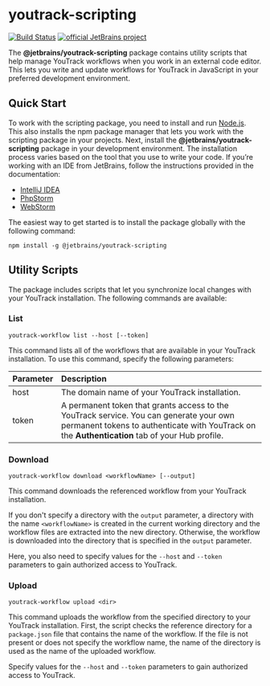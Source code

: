 # youtrack-scripting

[![Build Status](https://img.shields.io/travis/JetBrains/youtrack-scripting/master.svg?style=flat-square)](https://travis-ci.org/JetBrains/youtrack-scripting)
[![official JetBrains project](http://jb.gg/badges/official-flat-square.svg)](https://confluence.jetbrains.com/display/ALL/JetBrains+on+GitHub)

The **@jetbrains/youtrack-scripting** package contains utility scripts that help manage YouTrack workflows when you work in an external code editor. This lets you write and update workflows for YouTrack in JavaScript in your preferred development environment.

## Quick Start

To work with the scripting package, you need to install and run [Node.js](https://nodejs.org/en/). This also installs the npm package manager that lets you work with the scripting package in your projects.
Next, install the **@jetbrains/youtrack-scripting** package in your development environment. The installation process varies based on the tool that you use to write your code. If you’re working with an IDE from JetBrains, follow the instructions provided in the documentation:
* [IntelliJ IDEA](https://www.jetbrains.com/help/idea/node-js.html)
* [PhpStorm](https://www.jetbrains.com/help/phpstorm/npm.html)
* [WebStorm](https://www.jetbrains.com/help/webstorm/2017.2/npm.html)

The easiest way to get started is to install the package globally with the following command:

```npm install -g @jetbrains/youtrack-scripting```

## Utility Scripts

The package includes scripts that let you synchronize local changes with your YouTrack installation. The following commands are available:

### List

`youtrack-workflow list --host [--token]`

This command lists all of the workflows that are available in your YouTrack installation. To use this command, specify the following parameters:

Parameter | Description
--- | :---
host | The domain name of your YouTrack installation.
token | A permanent token that grants access to the YouTrack service. You can generate your own permanent tokens to authenticate with YouTrack on the **Authentication** tab of your Hub profile.

### Download

`youtrack-workflow download <workflowName> [--output]`

This command downloads the referenced workflow from your YouTrack installation. 

If you don't specify a directory with the `output` parameter, a directory with the name `<workflowName>` is created in the current working directory and the workflow files are extracted into the new directory. Otherwise, the workflow is downloaded into the directory that is specified in the `output` parameter.

Here, you also need to specify values for the `--host` and `--token` parameters to gain authorized access to YouTrack.

### Upload

`youtrack-workflow upload <dir>`

This command uploads the workflow from the specified directory to your YouTrack installation. First, the script checks the reference directory for a `package.json` file that contains the name of the workflow. If the file is not present or does not specify the workflow name, the name of the directory is used as the name of the uploaded workflow.

Specify values for the `--host` and `--token` parameters to gain authorized access to YouTrack.

